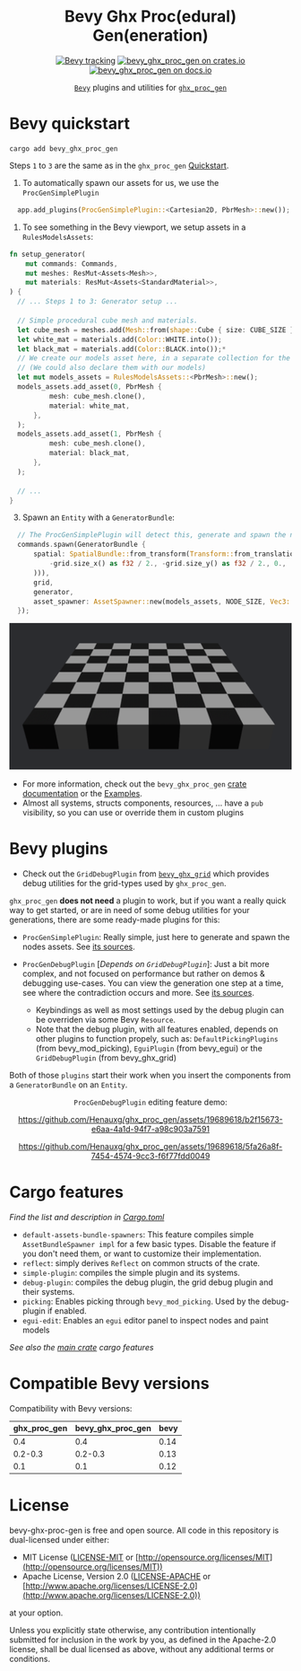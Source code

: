 <div align="center">

# Bevy Ghx Proc(edural) Gen(eneration)

[![Bevy tracking](https://img.shields.io/badge/Bevy%20tracking-released%20version-lightblue)](https://github.com/bevyengine/bevy/blob/main/docs/plugins_guidelines.md#main-branch-tracking)
[![bevy_ghx_proc_gen on crates.io](https://img.shields.io/crates/v/ghx_proc_gen)](https://crates.io/crates/bevy_ghx_proc_gen)
[![bevy_ghx_proc_gen on docs.io](https://docs.rs/bevy_ghx_proc_gen/badge.svg)](https://docs.rs/bevy_ghx_proc_gen)


[`Bevy`](https://github.com/bevyengine/bevy) plugins and utilities for [`ghx_proc_gen`](../README.md)

</div>

# Bevy quickstart

```
cargo add bevy_ghx_proc_gen
```

Steps `1` to `3` are the same as in the `ghx_proc_gen`  [Quickstart](../README.md#quickstart).
1) To automatically spawn our assets for us, we use the `ProcGenSimplePlugin`
```rust
  app.add_plugins(ProcGenSimplePlugin::<Cartesian2D, PbrMesh>::new());
```
1) To see something in the Bevy viewport, we setup assets in a `RulesModelsAssets`:
```rust
fn setup_generator(
    mut commands: Commands,
    mut meshes: ResMut<Assets<Mesh>>,
    mut materials: ResMut<Assets<StandardMaterial>>,
) {
  // ... Steps 1 to 3: Generator setup ...

  // Simple procedural cube mesh and materials.
  let cube_mesh = meshes.add(Mesh::from(shape::Cube { size: CUBE_SIZE }));
  let white_mat = materials.add(Color::WHITE.into());
  let black_mat = materials.add(Color::BLACK.into());*
  // We create our models asset here, in a separate collection for the sake of simplicity.
  // (We could also declare them with our models)
  let mut models_assets = RulesModelsAssets::<PbrMesh>::new();
  models_assets.add_asset(0, PbrMesh {
          mesh: cube_mesh.clone(),
          material: white_mat,
      },
  );
  models_assets.add_asset(1, PbrMesh {
          mesh: cube_mesh.clone(),
          material: black_mat,
      },
  );

  // ...
}
```
3) Spawn an `Entity` with a `GeneratorBundle`:
```rust
  // The ProcGenSimplePlugin will detect this, generate and spawn the nodes. 
  commands.spawn(GeneratorBundle {
      spatial: SpatialBundle::from_transform(Transform::from_translation(Vec3::new(
          -grid.size_x() as f32 / 2., -grid.size_y() as f32 / 2., 0.,
      ))),
      grid,
      generator,
      asset_spawner: AssetSpawner::new(models_assets, NODE_SIZE, Vec3::ONE),
  });
```
<p align="center">
  <img alt="bevy_chess_board_pattern" src="../docs/assets/bevy_chess_board_pattern.png">
</p>

- For more information, check out the `bevy_ghx_proc_gen` [crate documentation](https://docs.rs/bevy_ghx_proc_gen/latest/bevy_ghx_proc_gen) or the [Examples](../README.md#examples).
- Almost all systems, structs components, resources, ... have a `pub` visibility, so you can use or override them in custom plugins

# Bevy plugins

- Check out the `GridDebugPlugin` from [`bevy_ghx_grid`](https://github.com/Henauxg/bevy_ghx_grid) which provides debug utilities for the grid-types used by `ghx_proc_gen`.

`ghx_proc_gen` **does not need** a plugin to work, but if you want a really quick way to get started, or are in need of some debug utilities for your generations, there are some ready-made plugins for this:

- `ProcGenSimplePlugin`: Really simple, just here to generate and spawn the nodes assets. See [its sources](src/gen/simple_plugin.rs).

- `ProcGenDebugPlugin` [*Depends on `GridDebugPlugin`*]: Just a bit more complex, and not focused on performance but rather on demos & debugging use-cases. You can view the generation one step at a time, see where the contradiction occurs and more. See [its sources](src/gen/debug_plugin.rs).
  - Keybindings as well as most settings used by the debug plugin can be overriden via some Bevy `Resource`.
  - Note that the debug plugin, with all features enabled, depends on other plugins to function propely, such as: `DefaultPickingPlugins` (from bevy_mod_picking), `EguiPlugin` (from bevy_egui) or the `GridDebugPlugin` (from bevy_ghx_grid)

Both of those `plugins` start their work when you insert the components from a `GeneratorBundle` on an `Entity`.

<div align="center">
  
`ProcGenDebugPlugin` editing feature demo:
  
https://github.com/Henauxg/ghx_proc_gen/assets/19689618/b2f15673-e6aa-4a1d-94f7-a98c903a7591

https://github.com/Henauxg/ghx_proc_gen/assets/19689618/5fa26a8f-7454-4574-9cc3-f6f77fdd0049

</div>

# Cargo features

*Find the list and description in [Cargo.toml](Cargo.toml)*

- `default-assets-bundle-spawners`: This feature compiles simple `AssetBundleSpawner impl` for a few basic types. Disable the feature if you don't need them, or want to customize their implementation.
- `reflect`: simply derives `Reflect` on common structs of the crate.
- `simple-plugin`: compiles the simple plugin and its systems.
- `debug-plugin`: compiles the debug plugin, the grid debug plugin and their systems.
- `picking`: Enables picking through `bevy_mod_picking`. Used by the debug-plugin if enabled.
- `egui-edit`: Enables an `egui` editor panel to inspect nodes and paint models

*See also the [main crate](../README.md#cargo-features) cargo features*

# Compatible Bevy versions

Compatibility with Bevy versions:

| ghx_proc_gen | bevy_ghx_proc_gen | bevy |
| :----------- | :---------------- | :--- |
| 0.4          | 0.4               | 0.14 |
| 0.2-0.3      | 0.2-0.3           | 0.13 |
| 0.1          | 0.1               | 0.12 |

# License

bevy-ghx-proc-gen is free and open source. All code in this repository is dual-licensed under either:

* MIT License ([LICENSE-MIT](../LICENSE-MIT) or [http://opensource.org/licenses/MIT](http://opensource.org/licenses/MIT))
* Apache License, Version 2.0 ([LICENSE-APACHE](../LICENSE-APACHE) or [http://www.apache.org/licenses/LICENSE-2.0](http://www.apache.org/licenses/LICENSE-2.0))

at your option.

Unless you explicitly state otherwise, any contribution intentionally submitted for inclusion in the work by you, as defined in the Apache-2.0 license, shall be dual licensed as above, without any additional terms or conditions.

